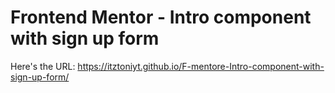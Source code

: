 # Frontend Mentor - Intro component with sign up form

Here's the URL: https://itztoniyt.github.io/F-mentore-Intro-component-with-sign-up-form/
